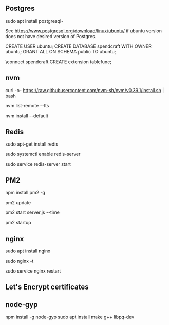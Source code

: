 ## Postgres

sudo apt install postgresql-<Version>

See https://www.postgresql.org/download/linux/ubuntu/ if ubuntu version does not have desired version of Postgres.

CREATE USER ubuntu;
CREATE DATABASE spendcraft WITH OWNER ubuntu;
GRANT ALL ON SCHEMA public TO ubuntu;

\connect spendcraft
CREATE extension tablefunc;

## nvm

curl -o- https://raw.githubusercontent.com/nvm-sh/nvm/v0.39.1/install.sh | bash

nvm list-remote --lts

nvm install --default <version>

## Redis

sudo apt-get install redis

sudo systemctl enable redis-server

sudo service redis-server start

## PM2

npm install pm2 -g

pm2 update

pm2 start server.js --time

pm2 startup

## nginx

sudo apt install nginx

<create config file>

sudo nginx -t

sudo service nginx restart

## Let's Encrypt certificates

## node-gyp

npm install -g node-gyp
sudo apt install make g++ libpq-dev